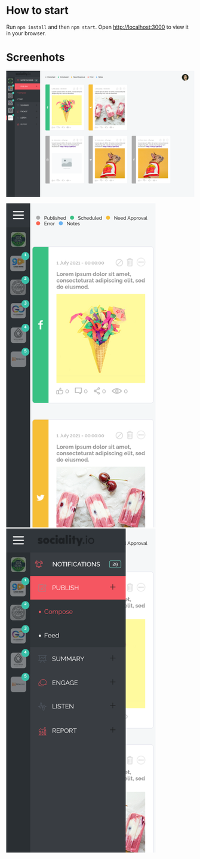 # How to start

Run `npm install` and then `npm start`.
Open [http://localhost:3000](http://localhost:3000) to view it in your browser.

# Screenhots
<img src="docs/screenshots/screenshot1.png">

<img src="docs/screenshots/screenshot2.png" width="400">        <img src="docs/screenshots/screenshot3.png" width="400">
